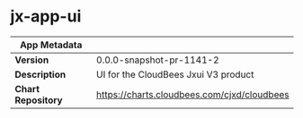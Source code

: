 # jx-app-ui

|App Metadata||
|---|---|
| **Version** | 0.0.0-snapshot-pr-1141-2 |
| **Description** | UI for the CloudBees Jxui V3 product |
| **Chart Repository** | https://charts.cloudbees.com/cjxd/cloudbees |
